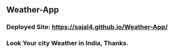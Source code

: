 ## Weather-App

### Deployed Site: https://sajal4.github.io/Weather-App/

### Look Your city Weather in India, Thanks.
